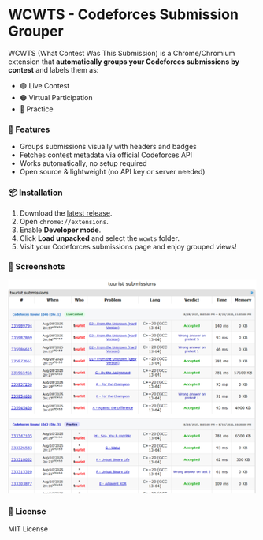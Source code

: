 # WCWTS - Codeforces Submission Grouper

WCWTS (What Contest Was This Submission) is a Chrome/Chromium extension that
**automatically groups your Codeforces submissions by contest** and labels them as:

- 🟢 Live Contest
- 🟠 Virtual Participation
- 🔵 Practice

### 🔧 Features
- Groups submissions visually with headers and badges
- Fetches contest metadata via official Codeforces API
- Works automatically, no setup required
- Open source & lightweight (no API key or server needed)

### 📦 Installation
1. Download the [latest release](https://github.com/ryen-x/wcwts/releases).
2. Open `chrome://extensions`.
3. Enable **Developer mode**.
4. Click **Load unpacked** and select the `wcwts` folder.
5. Visit your Codeforces submissions page and enjoy grouped views!

### 📸 Screenshots
![Grouped submissions](/Screenshot.png)

### 📝 License
MIT License
